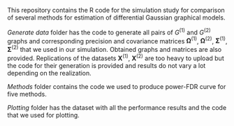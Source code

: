 This repository contains the R code for the simulation study for comparison of several methods for estimation of differential Gaussian graphical models.

*Generate data* folder has the code to generate all pairs of $G^{(1)}$ and $G^{(2)}$ graphs and corresponding precision and covariance matrices $\mathbf{\Omega}^{(1)}$, $\mathbf{\Omega}^{(2)}$, $\mathbf{\Sigma}^{(1)}$, $\mathbf{\Sigma}^{(2)}$ that we used in our simulation. Obtained graphs and matrices are also provided. Replications of the datasets $\mathbf{X}^{(1)}$, $\mathbf{X}^{(2)}$ are too heavy to upload but the code for their generation is provided and results do not vary a lot depending on the realization.

*Methods* folder contains the code we used to produce power-FDR curve for five methods.

*Plotting* folder has the dataset with all the performance results and the code that we used for plotting.